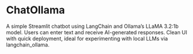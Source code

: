 # ChatOllama
A simple Streamlit chatbot using LangChain and Ollama’s LLaMA 3.2:1b model. Users can enter text and receive AI-generated responses. Clean UI with quick deployment, ideal for experimenting with local LLMs via langchain_ollama.
